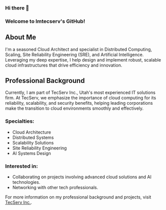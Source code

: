 ### Hi there 👋
### Welcome to lmtecserv's GitHub!

<!--
**lmtecserv/lmtecserv** is a ✨ _special_ ✨ repository because its `README.md` (this file) appears on your GitHub profile.

Here are some ideas to get you started:

- 🔭 I’m currently working on ...
- 🌱 I’m currently learning ...
- 👯 I’m looking to collaborate on ...
- 🤔 I’m looking for help with ...
- 💬 Ask me about ...
- 📫 How to reach me: ...
- 😄 Pronouns: ...
- ⚡ Fun fact: ...
-->

## About Me
I'm a seasoned Cloud Architect and specialist in Distributed Computing, Scaling, Site Reliability Engineering (SRE), and Artificial Intelligence. Leveraging my deep expertise, I help design and implement robust, scalable cloud infrastructures that drive efficiency and innovation.

## Professional Background
Currently, I am part of TecServ Inc., Utah's most experienced IT solutions firm. At TecServ, we emphasize the importance of cloud computing for its reliability, scalability, and security benefits, helping leading corporations make the transition to cloud environments smoothly and effectively.

### Specialties:
- Cloud Architecture
- Distributed Systems
- Scalability Solutions
- Site Reliability Engineering
- AI Systems Design

### Interested in:
- Collaborating on projects involving advanced cloud solutions and AI technologies.
- Networking with other tech professionals.

For more information on my professional background and projects, visit [TecServ Inc.](https://www.tecservinc.com/).


